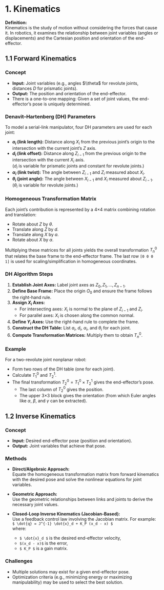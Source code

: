# 1. Kinematics

**Definition:**  
Kinematics is the study of motion without considering the forces that cause it. In robotics, it examines the relationship between joint variables (angles or displacements) and the Cartesian position and orientation of the end-effector.

## 1.1 Forward Kinematics

### Concept

- **Input:** Joint variables (e.g., angles $\\theta$ for revolute joints, distances $D$ for prismatic joints).
- **Output:** The position and orientation of the end-effector.
- There is a one-to-one mapping: Given a set of joint values, the end-effector’s pose is uniquely determined.

### Denavit–Hartenberg (DH) Parameters

To model a serial-link manipulator, four DH parameters are used for each joint:

- **$a_i$ (link length):** Distance along $X_i$ from the previous joint’s origin to the intersection with the current joint’s $Z$ axis.
- **$d_i$ (link offset):** Distance along $Z_{i-1}$ from the previous origin to the intersection with the current $X_i$ axis.  
  ($d_i$ is variable for prismatic joints and constant for revolute joints.)
- **$\alpha_i$ (link twist):** The angle between $Z_{i-1}$ and $Z_i$ measured about $X_i$.
- **$\theta_i$ (joint angle):** The angle between $X_{i-1}$ and $X_i$ measured about $Z_{i-1}$.  
  ($\theta_i$ is variable for revolute joints.)

### Homogeneous Transformation Matrix

Each joint’s contribution is represented by a 4×4 matrix combining rotation and translation:
- Rotate about $Z$ by $\theta$.
- Translate along $Z$ by $d$.
- Translate along $X$ by $a$.
- Rotate about $X$ by $\alpha$.

Multiplying these matrices for all joints yields the overall transformation $T^0_n$ that relates the base frame to the end-effector frame. The last row `[0 0 0 1]` is used for scaling/simplification in homogeneous coordinates.

### DH Algorithm Steps

1. **Establish Joint Axes:** Label joint axes as $Z_0, Z_1, \dots, Z_{n-1}$.
2. **Define Base Frame:** Place the origin $O_0$ and ensure the frame follows the right-hand rule.
3. **Assign $X_i$ Axes:**
   - For intersecting axes: $X_i$ is normal to the plane of $Z_{i-1}$ and $Z_i$.
   - For parallel axes: $X_i$ is chosen along the common normal.
4. **Define $Y_i$ Axes:** Use the right-hand rule to complete the frame.
5. **Construct the DH Table:** List $a_i$, $d_i$, $\alpha_i$, and $\theta_i$ for each joint.
6. **Compute Transformation Matrices:** Multiply them to obtain $T^0_n$.

### Example

For a two-revolute joint nonplanar robot:
- Form two rows of the DH table (one for each joint).
- Calculate $T^0_1$ and $T^1_2$.
- The final transformation $T^0_2 = T^0_1 \times T^1_2$ gives the end-effector’s pose.
  - The last column of $T^0_2$ gives the position.
  - The upper 3×3 block gives the orientation (from which Euler angles like $\alpha$, $\beta$, and $\gamma$ can be extracted).

## 1.2 Inverse Kinematics

### Concept

- **Input:** Desired end-effector pose (position and orientation).
- **Output:** Joint variables that achieve that pose.

### Methods

- **Direct/Algebraic Approach:**  
  Equate the homogeneous transformation matrix from forward kinematics with the desired pose and solve the nonlinear equations for joint variables.

- **Geometric Approach:**  
  Use the geometric relationships between links and joints to derive the necessary joint values.

- **Closed-Loop Inverse Kinematics (Jacobian-Based):**  
  Use a feedback control law involving the Jacobian matrix. For example:  
  `$ \dot{q} = J^{-1} \dot{x}_d + K_P (x_d - x) $`  
  where:
  - `$ \dot{x}_d $` is the desired end-effector velocity,
  - `$(x_d - x)$` is the error,
  - `$ K_P $` is a gain matrix.

### Challenges

- Multiple solutions may exist for a given end-effector pose.
- Optimization criteria (e.g., minimizing energy or maximizing manipulability) may be used to select the best solution.
